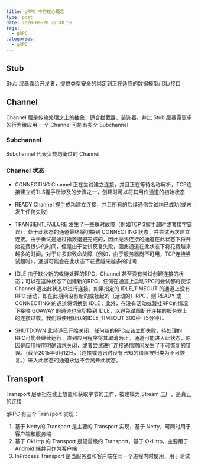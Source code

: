 ```yaml
---
title: gRPC 中的核心概念
type: post
date: 2020-09-20 22:40:59
tags:
  - gRPC
categories:
  - gRPC
---
```


## Stub

Stub 层暴露给开发者，提供类型安全的绑定到正在适应的数据模型/IDL/接口

## Channel

Channel 层是传输处理之上的抽象，适合拦截器、装饰器，并比 Stub 层暴露更多的行为给应用
一个 Channel 可能有多个 Subchannel

### Subchannel

Subchannel 代表负载均衡过的 Channel

### Channel 状态

- CONNECTING
  Channel 正在尝试建立连接，并且正在等待名称解析，TCP连接建立或TLS握手所涉及的步骤之一，创建时可以将其用作通道的初始状态

- READY
  Channel 握手成功建立连接，并且所有的后续通信尝试均已成功(或未发生任何失败)

- TRANSIENT_FAILURE
  发生了一些瞬时故障（例如TCP 3握手超时或套接字错误），处于此状态的通道最终将切换到 CONNECTING 状态，并尝试再次建立连接。由于重试是通过指数退避完成的，因此无法连接的通道在此状态下将开始花费很少的时间，但是由于尝试反复失败，因此通道在此状态下将花费越来越多的时间。对于许多非致命故障（例如，由于服务器尚不可用，TCP连接尝试超时），通道可能会在此状态下花费越来越多的时间

- IDLE
  由于缺少新的或待处理的RPC，Channel 甚至没有尝试创建连接的状态；可以在这种状态下创建新的RPC，任何在通道上启动RPC的尝试都将使该 Channel 退出此状态以进行连接。如果指定的 IDLE_TIMEOUT 的通道上没有 RPC 活动，即在此期间没有新的或挂起的（活动的）RPC，则 READY 或 CONNECTING 的通道将切换到 IDLE；此外，在没有活动或暂挂RPC的情况下接收 GOAWAY 的通道也应切换到 IDLE，以避免试图断开连接的服务器上的连接过载。我们将使用默认的IDLE_TIMEOUT 300秒（5分钟）。

- SHUTDOWN
  此频道已开始关闭，任何新的RPC应该立即失败，待处理的RPC可能会继续运行，直到应用程序将其取消为止。通道可能进入此状态，原因是应用程序明确请求关闭，或者尝试进行连接通信期间发生了不可恢复的错误。（截至2015年6月12日，（连接或通讯时没有已知的错误被归类为不可恢复。）进入此状态的通道永远不会离开此状态。

## Transport

Transport 层承担在线上放置和获取字节的工作，被建模为 Stream 工厂，是真正的连接

gRPC 有三个 Transport 实现：

1. 基于 Netty的 Transport 是主要的 Transport 实现，基于 Netty，可同时用于客户端和服务端
2. 基于 OkHttp 的 Transport 是轻量级的 Transport，基于 OkHttp，主要用于 Android 端并只作为客户端
3. InProcess Transport 是当服务器和客户端在同一个进程内时使用，用于测试
